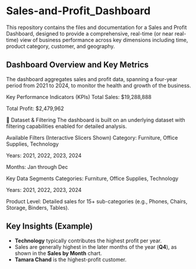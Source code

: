 # Sales-and-Profit_Dashboard
This repository contains the files and documentation for a Sales and Profit Dashboard, designed to provide a comprehensive, real-time (or near real-time) view of business performance across key dimensions including time, product category, customer, and geography.

## Dashboard Overview and Key Metrics
The dashboard aggregates sales and profit data, spanning a four-year period from 2021 to 2024, to monitor the health and growth of the business.

Key Performance Indicators (KPIs)
Total Sales: $19,288,888

Total Profit: $2,479,962

📁 Dataset & Filtering
The dashboard is built on an underlying dataset with filtering capabilities enabled for detailed analysis.

Available Filters (Interactive Slicers Shown)
Category: Furniture, Office Supplies, Technology

Years: 2021, 2022, 2023, 2024

Months: Jan through Dec

Key Data Segments
Categories: Furniture, Office Supplies, Technology

Years: 2021, 2022, 2023, 2024

Product Level: Detailed sales for 15+ sub-categories (e.g., Phones, Chairs, Storage, Binders, Tables).

 ## Key Insights (Example)

* **Technology** typically contributes the highest profit per year.
* Sales are generally highest in the later months of the year (**Q4**), as shown in the **Sales by Month** chart.
* **Tamara Chand** is the highest-profit customer.
